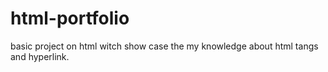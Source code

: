 # html-portfolio
basic project on html witch show case the my knowledge about html tangs and hyperlink.
